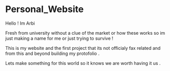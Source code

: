 # Personal_Website

Hello ! Im Arbi

Fresh from university without a clue of the market or how these works so im just making a name for me or just trying to survive ! 

This is my website and the first project that its not  officialy  fax related  and from this and beyond building my protofolio .

Lets make something for this world so it knows we are worth having it us .
